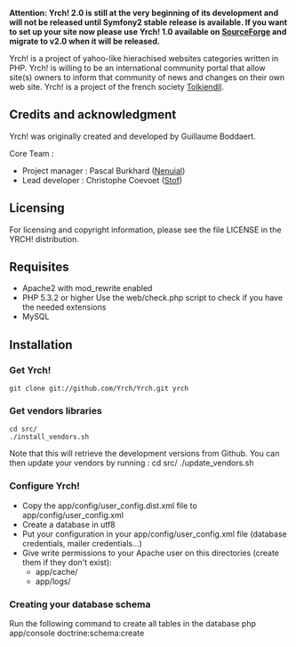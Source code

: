 **Attention: Yrch! 2.0 is still at the very beginning of its development and
will not be released until Symfony2 stable release is available. If you want
to set up your site now please use Yrch! 1.0 available on 
[SourceForge](http://sourceforge.net/projects/yrch/) and migrate to v2.0 when it
will be released.**

Yrch! is a project of yahoo-like hierachised websites categories written in PHP. 
Yrch! is willing to be an international community portal that allow site(s) 
owners to inform that community of news and changes on their own web site. 
Yrch! is a project of the french society [Tolkiendil](http://www.tolkiendil.com).

## Credits and acknowledgment

Yrch! was originally created and developed by Guillaume Boddaert.

Core Team :

- Project manager : Pascal Burkhard ([Nenuial](https://github.com/Nenuial))
- Lead developer : Christophe Coevoet ([Stof](https://github.com/stof))

## Licensing

For licensing and copyright information, please see the file
LICENSE in the YRCH! distribution.

## Requisites

- Apache2 with mod_rewrite enabled
- PHP 5.3.2 or higher
    Use the web/check.php script to check if you have the needed extensions
- MySQL

## Installation

### Get Yrch!

    git clone git://github.com/Yrch/Yrch.git yrch

### Get vendors libraries

    cd src/
    ./install_vendors.sh

Note that this will retrieve the development versions from Github. You can then
update your vendors by running :
    cd src/
    ./update_vendors.sh

### Configure Yrch!

- Copy the app/config/user_config.dist.xml file to app/config/user_config.xml
- Create a database in utf8
- Put your configuration in your app/config/user_config.xml file
    (database credentials, mailer credentials...)
- Give write permissions to your Apache user on this directories (create them
if they don't exist):
    - app/cache/
    - app/logs/

### Creating your database schema

Run the following command to create all tables in the database
    php app/console doctrine:schema:create
